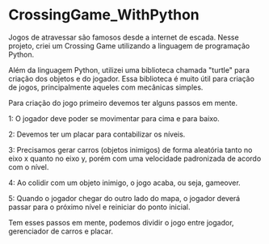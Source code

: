# CrossingGame_WithPython
Jogos de atravessar são famosos desde a internet de escada. Nesse projeto, criei um Crossing Game utilizando a linguagem de programação Python.

Além da linguagem Python, utilizei uma biblioteca chamada "turtle" para criação dos objetos e do jogador. Essa biblioteca é muito útil para criação de jogos, principalmente aqueles com mecânicas simples.

Para criação do jogo primeiro devemos ter alguns passos em mente.

1: O jogador deve poder se movimentar para cima e para baixo.

2: Devemos ter um placar para contabilizar os níveis.

3: Precisamos gerar carros (objetos inimigos) de forma aleatória tanto no eixo x quanto no eixo y, porém com uma velocidade padronizada de acordo com o nível.

4: Ao colidir com um objeto inimigo, o jogo acaba, ou seja, gameover.

5: Quando o jogador chegar do outro lado do mapa, o jogador deverá passar para o próximo nível e reiniciar do ponto inicial.

Tem esses passos em mente, podemos dividir o jogo entre jogador, gerenciador de carros e placar.
